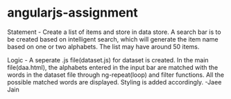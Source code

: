 # angularjs-assignment
Statement -  Create a list of items and store in data store. A search bar is to be created based on intelligent search, which will generate the item name based on one or two alphabets. The list may have around 50 items.

Logic - A seperate .js file(dataset.js) for dataset is created. In the main file(daa.html), the alphabets entered in the input bar are matched with the words in the dataset file through ng-repeat(loop) and filter functions. All the possible matched words are displayed. Styling is added accordingly.
-Jaee Jain
